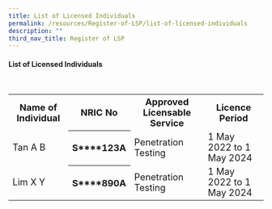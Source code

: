 ```yaml
---
title: List of Licensed Individuals
permalink: /resources/Register-of-LSP/list-of-licensed-individuals
description: ""
third_nav_title: Register of LSP
---
```

#### List of Licensed Individuals
<br>
<table>
<tbody><tr>
	<th><b><font size="4.5">Name of Individual</font></b></th>
	<th><b><font size="4.5">NRIC No</font></b></th>
	<th><b><font size="4.5">Approved Licensable Service</font></b></th>
	<th><b><font size="4.5">Licence Period</font></b></th>
</tr>
<tr>
<td><font size="4.5">Tan A B</font></td>
<th><font size="4.5">S****123A</font></th>
<td><font size="4.5">Penetration Testing</font></td>
<td><font size="4.5">1 May 2022 to 1 May 2024</font></td>
</tr>
	<tr>
<td><font size="4.5">Lim X Y</font></td>
<th><font size="4.5">S****890A</font></th>
<td><font size="4.5">Penetration Testing</font></td>
<td><font size="4.5">1 May 2022 to 1 May 2024</font></td>
</tr>